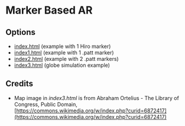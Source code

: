 # Marker Based AR

## Options
* [index.html](index.html) (example with 1 Hiro marker)
* [index1.html](index1.html) (example with 1 .patt marker)
* [index2.html](index2.html) (example with 2 .patt markers)
* [index3.html](index3.html) (globe simulation example)

## Credits
* Map image in _index3.html_ is from Abraham Ortelius - The Library of Congress, Public Domain, [https://commons.wikimedia.org/w/index.php?curid=6872417](https://commons.wikimedia.org/w/index.php?curid=6872417)
